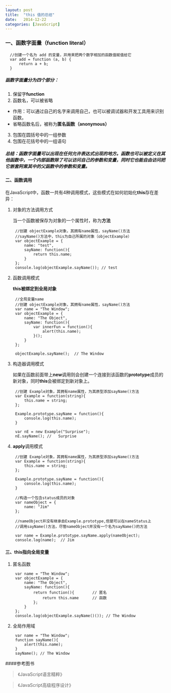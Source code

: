 ```yaml
---
layout: post
title:  "this 值的总结"
date:   2014-12-22
categories: [JavaScript]
---
```


### 一、函数字面量（function literal）

      //创建一个名为 add 的变量，并用来把两个数字相加的函数值赋值给它
	  var add = function (a, b) {
		  return a + b;
	  }


##### 函数字面量分为四个部分：

1. 保留字**function**
2. 函数名，可以被省略
  - 作用：可以通过自己的名字来调用自己，也可以被调试器和开发工具用来识别函数。
  - 省略函数名后，被称为**匿名函数（anonymous）**
3. 包围在圆括号中的一组参数
4. 包围在花括号中的一组语句

##### 总结：函数字面量可以出现在任何允许表达式出现的地方。函数也可以被定义在其他函数中，一个内部函数除了可以访问自己的参数和变量，同时它也能自由访问把它嵌套阿紫其中的父函数中的参数和变量。

#### 二、函数调用

在JavaScript中，函数一共有4种调用模式，这些模式在如何初始化**this**存在差异：

1. 对象的方法调用方式

	当一个函数被保存为对象的一个属性时，称为**方法**

		//创建 objectExample对象，其拥有name属性，sayName()方法
		//sayName()方法中，this为自己所属的对象（objectExample）
		var objectExample = {
			name: "test",
			sayName: function(){
				return this.name;
			}
		};
		console.log(objectExample.sayName()); // test

2. 函数调用模式

	**this被绑定到全局对象**

		//全局变量name
		//创建 objectExample对象，其拥有name属性，sayName()方法
		var name = "The Window";
		var objectExample = {
			name: "The Object",
			sayName: function(){
				var innerFun = function(){
					alert(this.name);
				}();
			}
		};

		objectExample.sayName();  // The Window



3. 构造器调用模式

	如果在函数前面带上**new**调用则会创建一个连接到该函数的**prototype**成员的新对象，同时**this**会被绑定到新对象上。

		//创建 Example对象，其拥有name属性，为其原型添加sayName()方法
		var Example = function(string){
			this.name = string;
		};

		Example.prototype.sayName = function(){
			console.log(this.name);
		}

		var nE = new Example("Surprise");
		nE.sayName(); //   Surprise


4. **apply**调用模式

		//创建 Example对象，其拥有name属性，为其原型添加sayName()方法
		var Example = function(string){
			this.name = string;
		};

		Example.prototype.sayName = function(){
			console.log(this.name);
		}

		//构造一个包含status成员的对象
		var nameObject = {
			name: "Jim"
		};

		//nameObject并没有继承自Example.prototype,但是可以在nameStatus上
		//调用sayName()方法，尽管nameObject并没有一个名为sayName()的方法

		var name = Example.prototype.sayName.apply(nameObject);
		console.log(name);  // Jim


#### 三、this指向全局变量

1. 匿名函数

		var name = "The Window";
		var objectExample = {
			name: "The Object",
			sayName: function(){
				return function(){        // 匿名
					return this.name	  // 函数
				};
			}
		};
		console.log(objectExample.sayName()()); // The Window

2. 全局作用域

		var name = "The Window";
		function sayName(){
			alert(this.name);
		}
		sayName(); // The Window

####参考图书

> 《JavaScript语言精粹》

> 《JavaScript高级程序设计》
